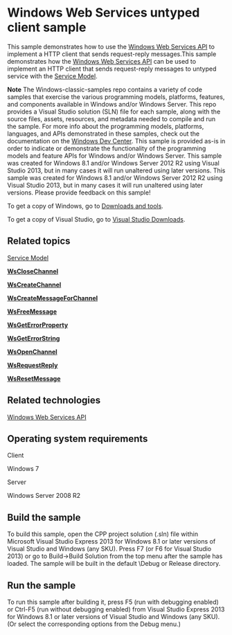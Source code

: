 Windows Web Services untyped client sample
==========================================

This sample demonstrates how to use the [Windows Web Services API](http://msdn.microsoft.com/en-us/library/windows/desktop/dd430435) to implement a HTTP client that sends request-reply messages.This sample demonstrates how the [Windows Web Services API](http://msdn.microsoft.com/en-us/library/windows/desktop/dd430435) can be used to implement an HTTP client that sends request-reply messages to untyped service with the [Service Model](http://msdn.microsoft.com/en-us/library/windows/desktop/dd430451).

**Note**  The Windows-classic-samples repo contains a variety of code samples that exercise the various programming models, platforms, features, and components available in Windows and/or Windows Server. This repo provides a Visual Studio solution (SLN) file for each sample, along with the source files, assets, resources, and metadata needed to compile and run the sample. For more info about the programming models, platforms, languages, and APIs demonstrated in these samples, check out the documentation on the [Windows Dev Center](https://dev.windows.com). This sample is provided as-is in order to indicate or demonstrate the functionality of the programming models and feature APIs for Windows and/or Windows Server. This sample was created for Windows 8.1 and/or Windows Server 2012 R2 using Visual Studio 2013, but in many cases it will run unaltered using later versions. This sample was created for Windows 8.1 and/or Windows Server 2012 R2 using Visual Studio 2013, but in many cases it will run unaltered using later versions. Please provide feedback on this sample!

To get a copy of Windows, go to [Downloads and tools](http://go.microsoft.com/fwlink/p/?linkid=301696).

To get a copy of Visual Studio, go to [Visual Studio Downloads](http://go.microsoft.com/fwlink/p/?linkid=301697).

Related topics
--------------

[Service Model](http://msdn.microsoft.com/en-us/library/windows/desktop/dd430451)

[**WsCloseChannel**](http://msdn.microsoft.com/en-us/library/windows/desktop/dd430487)

[**WsCreateChannel**](http://msdn.microsoft.com/en-us/library/windows/desktop/dd430495)

[**WsCreateMessageForChannel**](http://msdn.microsoft.com/en-us/library/windows/desktop/dd430502)

[**WsFreeMessage**](http://msdn.microsoft.com/en-us/library/windows/desktop/dd430529)

[**WsGetErrorProperty**](http://msdn.microsoft.com/en-us/library/windows/desktop/dd430539)

[**WsGetErrorString**](http://msdn.microsoft.com/en-us/library/windows/desktop/dd430540)

[**WsOpenChannel**](http://msdn.microsoft.com/en-us/library/windows/desktop/dd430574)

[**WsRequestReply**](http://msdn.microsoft.com/en-us/library/windows/desktop/dd430611)

[**WsResetMessage**](http://msdn.microsoft.com/en-us/library/windows/desktop/dd430617)

Related technologies
--------------------

[Windows Web Services API](http://msdn.microsoft.com/en-us/library/windows/desktop/dd430435)

Operating system requirements
-----------------------------

Client

Windows 7

Server

Windows Server 2008 R2

Build the sample
----------------

To build this sample, open the CPP project solution (.sln) file within Microsoft Visual Studio Express 2013 for Windows 8.1 or later versions of Visual Studio and Windows (any SKU). Press F7 (or F6 for Visual Studio 2013) or go to Build-\>Build Solution from the top menu after the sample has loaded. The sample will be built in the default \\Debug or Release directory.

Run the sample
--------------

To run this sample after building it, press F5 (run with debugging enabled) or Ctrl-F5 (run without debugging enabled) from Visual Studio Express 2013 for Windows 8.1 or later versions of Visual Studio and Windows (any SKU). (Or select the corresponding options from the Debug menu.)

